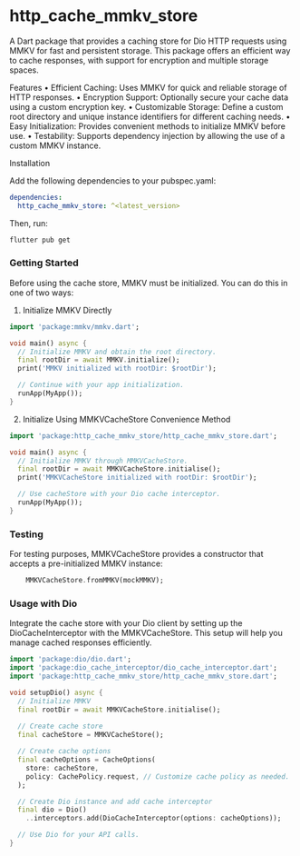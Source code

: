 # http_cache_mmkv_store

A Dart package that provides a caching store for Dio HTTP requests using MMKV for fast and persistent storage. This package offers an efficient way to cache responses, with support for encryption and multiple storage spaces.

Features
	•	Efficient Caching: Uses MMKV for quick and reliable storage of HTTP responses.
	•	Encryption Support: Optionally secure your cache data using a custom encryption key.
	•	Customizable Storage: Define a custom root directory and unique instance identifiers for different caching needs.
	•	Easy Initialization: Provides convenient methods to initialize MMKV before use.
	•	Testability: Supports dependency injection by allowing the use of a custom MMKV instance.

Installation

Add the following dependencies to your pubspec.yaml:

```yaml
dependencies:
  http_cache_mmkv_store: ^<latest_version>
```

Then, run:

```bash
flutter pub get
```

### Getting Started

Before using the cache store, MMKV must be initialized. You can do this in one of two ways:

1. Initialize MMKV Directly

```dart
import 'package:mmkv/mmkv.dart';

void main() async {
  // Initialize MMKV and obtain the root directory.
  final rootDir = await MMKV.initialize();
  print('MMKV initialized with rootDir: $rootDir');

  // Continue with your app initialization.
  runApp(MyApp());
}
```

2. Initialize Using MMKVCacheStore Convenience Method

```dart
import 'package:http_cache_mmkv_store/http_cache_mmkv_store.dart';

void main() async {
  // Initialize MMKV through MMKVCacheStore.
  final rootDir = await MMKVCacheStore.initialise();
  print('MMKVCacheStore initialized with rootDir: $rootDir');

  // Use cacheStore with your Dio cache interceptor.
  runApp(MyApp());
}
```

### Testing

For testing purposes, MMKVCacheStore provides a constructor that accepts a pre-initialized MMKV instance:

```dart
    MMKVCacheStore.fromMMKV(mockMMKV);
```

### Usage with Dio

Integrate the cache store with your Dio client by setting up the DioCacheInterceptor with the MMKVCacheStore. This setup will help you manage cached responses efficiently.

```dart
import 'package:dio/dio.dart';
import 'package:dio_cache_interceptor/dio_cache_interceptor.dart';
import 'package:http_cache_mmkv_store/http_cache_mmkv_store.dart';

void setupDio() async {
  // Initialize MMKV
  final rootDir = await MMKVCacheStore.initialise();
  
  // Create cache store
  final cacheStore = MMKVCacheStore();

  // Create cache options
  final cacheOptions = CacheOptions(
    store: cacheStore,
    policy: CachePolicy.request, // Customize cache policy as needed.
  );

  // Create Dio instance and add cache interceptor
  final dio = Dio()
    ..interceptors.add(DioCacheInterceptor(options: cacheOptions));

  // Use Dio for your API calls.
}
```
